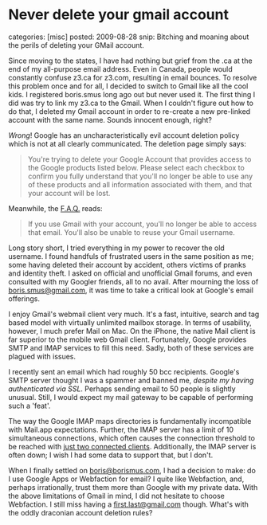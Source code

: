 Never delete your gmail account
===============================
categories: [misc]
posted: 2009-08-28
snip: Bitching and moaning about the perils of deleting your GMail account.



Since moving to the states, I have had nothing but grief from the .ca at the
end of my all-purpose email address. Even in Canada, people would constantly
confuse z3.ca for z3.com, resulting in email bounces. To resolve this problem
once and for all, I decided to switch to Gmail like all the cool kids. I
registered boris.smus long ago out but never used it. The first thing I did was
try to link my z3.ca to the Gmail. When I couldn't figure out how to do that, I
deleted my Gmail account in order to re-create a new pre-linked account with
the same name. Sounds innocent enough, right? 

*Wrong*! Google has an uncharacteristically evil account deletion policy which
is not at all clearly communicated. The deletion page simply says:

> You're trying to delete your Google Account that provides access to
> the Google products listed below. Please select each checkbox to
> confirm you fully understand that you'll no longer be able to use any
> of these products and all information associated with them, and that
> your account will be lost.

Meanwhile, the [F.A.Q.][] reads:

> If you use Gmail with your account, you'll no longer be able to access
> that email. You'll also be unable to reuse your Gmail username.

Long story short, I tried everything in my power to recover the old username. I
found handfuls of frustrated users in the same position as me; some having
deleted their account by accident, others victims of pranks and identity theft.
I asked on official and unofficial Gmail forums, and even consulted with my
Googler friends, all to no avail.  After mourning the loss of
boris.smus@gmail.com, it was time to take a critical look at Google's email
offerings. 

I enjoy Gmail's webmail client very much. It's a fast, intuitive, search and
tag based model with virtually unlimited mailbox storage. In terms of
usability, however, I much prefer Mail on Mac. On the iPhone, the native Mail
client is far superior to the mobile web Gmail client. Fortunately, Google
provides SMTP and IMAP services to fill this need. Sadly, both of these
services are plagued with issues. 

I recently sent an email which had roughly 50 bcc recipients. Google's SMTP
server thought I was a spammer and banned me, *despite my having authenticated
via SSL*.  Perhaps sending email to 50 people is slightly unusual. Still, I
would expect my mail gateway to be capable of performing such a 'feat'. 

The way the Google IMAP maps directories is fundamentally incompatible with
Mail.app expectations. Further, the IMAP server has a limit of 10 simultaneous
connections, which often causes the connection threshold to be reached with
[just two connected clients][]. Additionally, the IMAP server is often down; I
wish I had some data to support that, but I don't. 

When I finally settled on boris@borismus.com, I had a decision to make: do I
use Google Apps or Webfaction for email? I quite like Webfaction, and, perhaps
irrationally, trust them more than Google with my private data. With the above
limitations of Gmail in mind, I did not hesitate to choose Webfaction. I still
miss having a first.last@gmail.com though. What's with the oddly draconian
account deletion rules?

  [F.A.Q.]: http://www.google.com/support/accounts/bin/answer.py?hl=en&answer=32046
  [just two connected clients]: http://mail.google.com/support/bin/answer.py?hl=en&answer=97150

